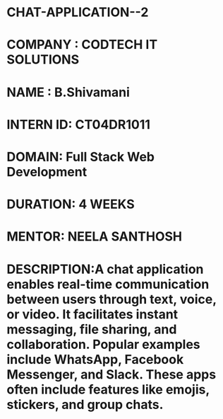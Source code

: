 # CHAT-APPLICATION--2
# COMPANY : CODTECH IT  SOLUTIONS
# NAME  : B.Shivamani
# INTERN ID: CT04DR1011
# DOMAIN: Full Stack Web Development
# DURATION: 4 WEEKS
# MENTOR: NEELA SANTHOSH
# DESCRIPTION:A chat application enables real-time communication between users through text, voice, or video. It facilitates instant messaging, file sharing, and collaboration. Popular examples include WhatsApp, Facebook Messenger, and Slack. These apps often include features like emojis, stickers, and group chats.
